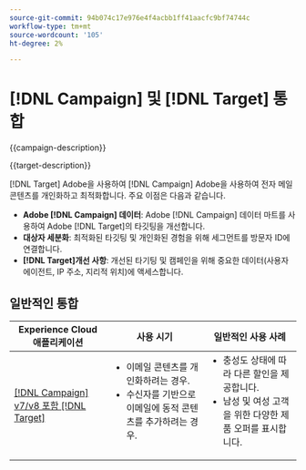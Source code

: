 ```yaml
---
source-git-commit: 94b074c17e976e4f4acbb1ff41aacfc9bf74744c
workflow-type: tm+mt
source-wordcount: '105'
ht-degree: 2%

---
```



# [!DNL Campaign] 및 [!DNL Target] 통합

{{campaign-description}}

{{target-description}}

[!DNL Target] Adobe을 사용하여 [!DNL Campaign] Adobe을 사용하여 전자 메일 콘텐츠를 개인화하고 최적화합니다. 주요 이점은 다음과 같습니다.

+ **Adobe [!DNL Campaign] 데이터**: Adobe [!DNL Campaign] 데이터 마트를 사용하여 Adobe [!DNL Target]의 타깃팅을 개선합니다.
+ **대상자 세분화**: 최적화된 타깃팅 및 개인화된 경험을 위해 세그먼트를 방문자 ID에 연결합니다.
+ **[!DNL Target]개선 사항**: 개선된 타기팅 및 캠페인을 위해 중요한 데이터(사용자 에이전트, IP 주소, 지리적 위치)에 액세스합니다.

## 일반적인 통합

<table>
    <thead>
        <tr>
            <th>Experience Cloud 애플리케이션</th>
            <th>사용 시기</th>
            <th>일반적인 사용 사례</th>
        </tr>
    </thead>
    <tbody>
        <tr>
            <td><a href="https://experienceleague.adobe.com/docs/campaign-classic-learn/tutorials/integrating/target-integration.html" target="_blank" rel="noreferrer">[!DNL Campaign] v7/v8 포함 [!DNL Target]</a></td>
            <td>
                <ul style="margin-top: 0;">
                    <li>이메일 콘텐츠를 개인화하려는 경우.</li>
                    <li>수신자를 기반으로 이메일에 동적 콘텐츠를 추가하려는 경우.</li>
                </ul>
            </td>
            <td>
              <ul style="margin-top: 0;">
                <li>충성도 상태에 따라 다른 할인을 제공합니다. </li>
                <li>남성 및 여성 고객을 위한 다양한 제품 오퍼를 표시합니다.
              </ul>
            </td>
        </tr>     
    </tbody>          
</table>

